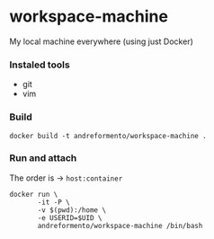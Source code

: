 # workspace-machine
My local machine everywhere (using just Docker)

### Instaled tools
- git
- vim

### Build

```
docker build -t andreformento/workspace-machine .
```

### Run and attach

The order is -> `host:container`

```
docker run \
       -it -P \
       -v $(pwd):/home \
       -e USERID=$UID \
       andreformento/workspace-machine /bin/bash
```
